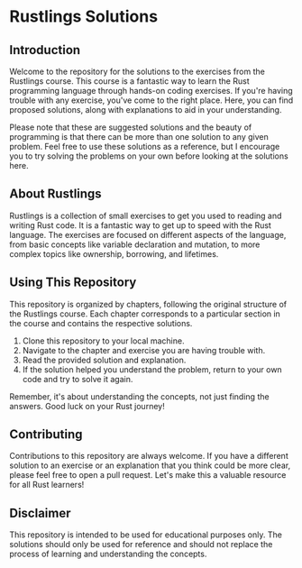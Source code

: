 # Rustlings Solutions

## Introduction

Welcome to the repository for the solutions to the exercises from the Rustlings course. This course is a fantastic way to learn the Rust programming language through hands-on coding exercises. If you're having trouble with any exercise, you've come to the right place. Here, you can find proposed solutions, along with explanations to aid in your understanding.

Please note that these are suggested solutions and the beauty of programming is that there can be more than one solution to any given problem. Feel free to use these solutions as a reference, but I encourage you to try solving the problems on your own before looking at the solutions here.

## About Rustlings

Rustlings is a collection of small exercises to get you used to reading and writing Rust code. It is a fantastic way to get up to speed with the Rust language. The exercises are focused on different aspects of the language, from basic concepts like variable declaration and mutation, to more complex topics like ownership, borrowing, and lifetimes.

## Using This Repository

This repository is organized by chapters, following the original structure of the Rustlings course. Each chapter corresponds to a particular section in the course and contains the respective solutions.

1. Clone this repository to your local machine.
2. Navigate to the chapter and exercise you are having trouble with.
3. Read the provided solution and explanation.
4. If the solution helped you understand the problem, return to your own code and try to solve it again.

Remember, it's about understanding the concepts, not just finding the answers. Good luck on your Rust journey!

## Contributing

Contributions to this repository are always welcome. If you have a different solution to an exercise or an explanation that you think could be more clear, please feel free to open a pull request. Let's make this a valuable resource for all Rust learners!

## Disclaimer

This repository is intended to be used for educational purposes only. The solutions should only be used for reference and should not replace the process of learning and understanding the concepts.
